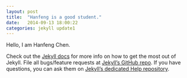 ```yaml
---
layout: post
title:  "Hanfeng is a good student."
date:   2014-09-13 18:00:22
categories: jekyll update1
---
```


Hello, I am Hanfeng Chen.

Check out the [Jekyll docs][jekyll] for more info on how to get the most out of Jekyll. File all bugs/feature requests at [Jekyll’s GitHub repo][jekyll-gh]. If you have questions, you can ask them on [Jekyll’s dedicated Help repository][jekyll-help].

[jekyll]:      http://jekyllrb.com
[jekyll-gh]:   https://github.com/jekyll/jekyll
[jekyll-help]: https://github.com/jekyll/jekyll-help
